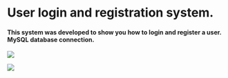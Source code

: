 # User login and registration system.

#### This system was developed to show you how to login and register a user. MySQL database connection.



![](C:\meus_projetos\Desktop\Java\login\IMG\login.jpg)



![](C:\meus_projetos\Desktop\Java\login\IMG\cadastro.jpg)